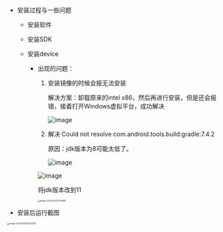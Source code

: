 + 安装过程与一些问题
  + 安装软件

  + 安装SDK

  + 安装device

    + 出现的问题：

      1. 安装镜像的时候会报无法安装

         解决方案：卸载原来的intel x86，然后再进行安装，但是还会报错，接着打开Windows虚拟平台，成功解决

         ![image](https://github.com/Nefelibata0103/2020-/assets/131474595/3509c2c8-0cfa-451a-8efb-43c2a96958f2)



      2. 解决 Could not resolve com.android.tools.build:gradle:7.4.2

         原因：jdk版本为8可能太低了。

         ![image](https://github.com/Nefelibata0103/2020-/assets/131474595/119c203e-8940-4ece-9da1-f5a4b10a9df1)

      ![image](https://github.com/Nefelibata0103/2020-/assets/131474595/ecd7e25c-78b0-4fb5-bec9-fafe2135e7e3)

      将jdk版本改到11

      <img src="./img/image-20230413212154685.png" alt="image-20230413212154685" style="zoom:33%;" />






+ 安装后运行截图

<img src="./img/image-20230409205621510.png" alt="image-20230409205621510" style="zoom:33%;" />
